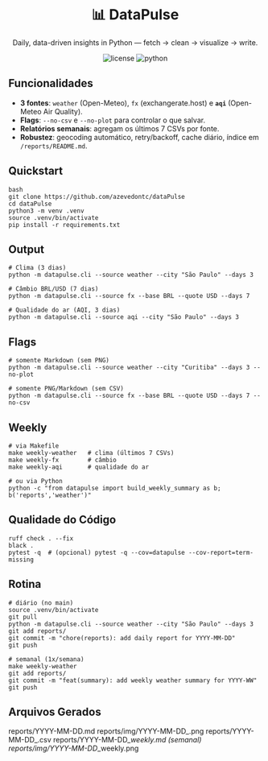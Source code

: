 <h1 align="center">📊 DataPulse</h1>
<p align="center">Daily, data-driven insights in Python — fetch → clean → visualize → write.</p>

<p align="center">
  <img src="https://img.shields.io/badge/license-MIT-informational" alt="license"/>
  <img src="https://img.shields.io/badge/python-3.11%2B-blue" alt="python"/>
</p>

## Funcionalidades
- **3 fontes**: `weather` (Open-Meteo), `fx` (exchangerate.host) e **`aqi`** (Open-Meteo Air Quality).  
- **Flags**: `--no-csv` e `--no-plot` para controlar o que salvar.  
- **Relatórios semanais**: agregam os últimos 7 CSVs por fonte.  
- **Robustez**: geocoding automático, retry/backoff, cache diário, índice em `/reports/README.md`.

## Quickstart
```
bash
git clone https://github.com/azevedontc/dataPulse
cd dataPulse
python3 -m venv .venv
source .venv/bin/activate
pip install -r requirements.txt
```
## Output
```
# Clima (3 dias)
python -m datapulse.cli --source weather --city "São Paulo" --days 3

# Câmbio BRL/USD (7 dias)
python -m datapulse.cli --source fx --base BRL --quote USD --days 7

# Qualidade do ar (AQI, 3 dias)
python -m datapulse.cli --source aqi --city "São Paulo" --days 3
```

## Flags
```
# somente Markdown (sem PNG)
python -m datapulse.cli --source weather --city "Curitiba" --days 3 --no-plot

# somente PNG/Markdown (sem CSV)
python -m datapulse.cli --source fx --base BRL --quote USD --days 7 --no-csv
```

## Weekly
```
# via Makefile
make weekly-weather   # clima (últimos 7 CSVs)
make weekly-fx        # câmbio
make weekly-aqi       # qualidade do ar

# ou via Python
python -c "from datapulse import build_weekly_summary as b; b('reports','weather')"
```

## Qualidade do Código
```
ruff check . --fix
black .
pytest -q  # (opcional) pytest -q --cov=datapulse --cov-report=term-missing
```

## Rotina
```
# diário (no main)
source .venv/bin/activate
git pull
python -m datapulse.cli --source weather --city "São Paulo" --days 3
git add reports/
git commit -m "chore(reports): add daily report for YYYY-MM-DD"
git push

# semanal (1x/semana)
make weekly-weather
git add reports/
git commit -m "feat(summary): add weekly weather summary for YYYY-WW"
git push
```

## Arquivos Gerados

reports/YYYY-MM-DD.md
reports/img/YYYY-MM-DD_<source>.png
reports/YYYY-MM-DD_<source>.csv
reports/YYYY-MM-DD_<source>_weekly.md (semanal)
reports/img/YYYY-MM-DD_<source>_weekly.png